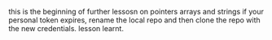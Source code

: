 this is the beginning of further lessosn on pointers arrays and strings
if your personal token expires, rename the local repo and then clone the repo with the new credentials. lesson learnt.

